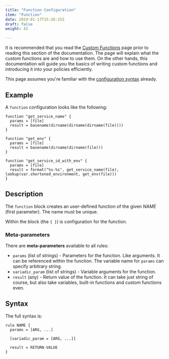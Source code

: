 ```yaml
---
title: "Function Configuration"
item: "Function"
date: 2019-01-17T15:26:15Z
draft: false
weight: 42

---
```


It is recommended that you read the [Custom Functions](../syntax/custom-functions.md) page prior to reading this section of the documentation. The page will explain what the custom functions are and how to use them. On the other hands, this documentation will guide you the basics of writing custom functions and introducing it into your policies efficiently.

This page assumes you're familiar with the [configuration syntax](../syntax/_index.md) already.

## Example

A `function` configuration looks like the following:

```hcl
function "get_service_name" {
  params = [file]
  result = basename(dirname(dirname(dirname(file))))
}

function "get_env" {
  params = [file]
  result = basename(dirname(dirname(file)))
}

function "get_service_id_with_env" {
  params = [file]
  result = format("%s-%s", get_service_name(file), lookup(var.shortened_environment, get_env(file)))
}
```

## Description

The `function` block creates an user-defined function of the given *NAME* (first parameter). The name must be unique.

Within the block (the `{ }`) is configuration for the function.

### Meta-parameters

There are **meta-parameters** available to all rules:

- `params` (list of strings) - Parameters for the function. Like arguments. It can be referenced within the function. The variable name for `params` can specify arbitrary string.
- `variadic_param` (list of strings) - Variable arguments for the function.
- `result` (any) - Return value of the function. It can take just string of course, but also take variables, built-in functions and custom functions even.

## Syntax

The full syntax is:

```hcl
rule NAME {
  params = [ARG, ...]

  [variadic_param = [ARG, ...]]

  result = RETURN-VALUE
}
```
